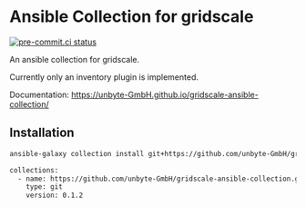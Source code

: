 # Ansible Collection for gridscale

[![pre-commit.ci status](https://results.pre-commit.ci/badge/github/unbyte-GmbH/gridscale-ansible-collection/main.svg)](https://results.pre-commit.ci/latest/github/unbyte-GmbH/gridscale-ansible-collection/main)

An ansible collection for gridscale.

Currently only an inventory plugin is implemented.

Documentation: https://unbyte-GmbH.github.io/gridscale-ansible-collection/

## Installation

```sh
ansible-galaxy collection install git+https://github.com/unbyte-GmbH/gridscale-ansible-collection.git,0.1.2
```

```sh
collections:
  - name: https://github.com/unbyte-GmbH/gridscale-ansible-collection.git
    type: git
    version: 0.1.2
```

